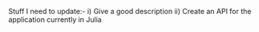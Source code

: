 Stuff I need to update:-
i) Give a good description
ii) Create an API for the application currently in Julia
